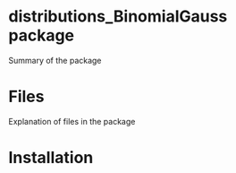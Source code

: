 # distributions_BinomialGauss package

Summary of the package

# Files

Explanation of files in the package

# Installation
